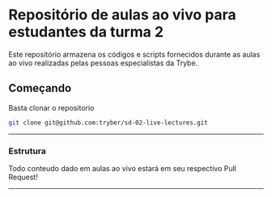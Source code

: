 # Repositório de aulas ao vivo para estudantes da turma 2

Este repositório armazena os códigos e scripts fornecidos durante as aulas ao vivo realizadas pelas pessoas especialistas da Trybe.

## Começando

Basta clonar o repositorio

```sh
git clone git@github.com:tryber/sd-02-live-lectures.git
```

---

### Estrutura

Todo conteudo dado em aulas ao vivo estará em seu respectivo Pull Request!

---
